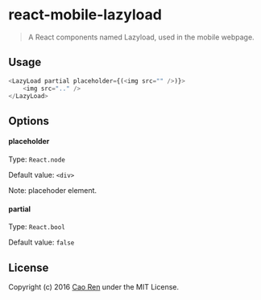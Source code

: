 # react-mobile-lazyload

> A React components named Lazyload, used in the mobile webpage.

## Usage
```js
<LazyLoad partial placeholder={(<img src="" />)}>
    <img src=".." />
</LazyLoad>
```

## Options

#### placeholder
Type: `React.node`

Default value: `<div>`

Note: placehoder element.

#### partial
Type: `React.bool`

Default value: `false`

## License
Copyright (c) 2016 [Cao Ren](https://github.com/caoren) under the MIT License.